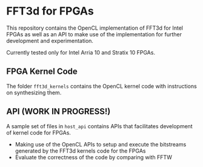 # FFT3d for FPGAs

This repository contains the OpenCL implementation of FFT3d for Intel FPGAs 
as well as an API to make use of the implementation for further development and
experimentation. 

Currently tested only for Intel Arria 10 and Stratix 10 FPGAs. 

## FPGA Kernel Code
The folder `fft3d_kernels` contains the OpenCL kernel code with instructions on
synthesizing them.

## API (WORK IN PROGRESS!)
A sample set of files in `host_api` contains APIs that facilitates development
of kernel code for FPGAs. 

 - Making use of the OpenCL APIs to setup and execute the bitstreams generated 
   by the FFT3d kernels code for the FPGAs
 - Evaluate the correctness of the code by comparing with FFTW

